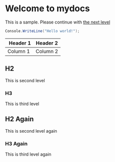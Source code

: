 # Welcome to mydocs

This is a sample. Please continue with [the next level](./level1/index.md)

```csharp
Console.WriteLine("Hello world!");
```

| Header 1 | Header 2 |
| -------- | -------- |
| Column 1 | Column 2 |


## H2

This is second level

### H3

This is third level

## H2 Again

This is second level again

### H3 Again

This is third level again